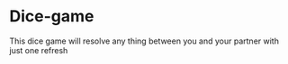 # Dice-game
This dice game will resolve any thing between you and your partner with just one refresh
